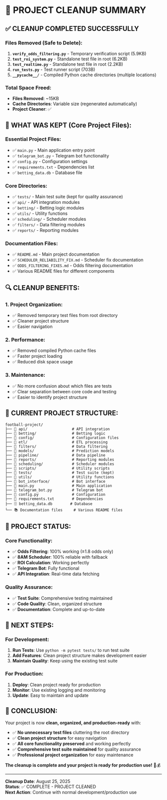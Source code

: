 # 🧹 PROJECT CLEANUP SUMMARY

## ✅ **CLEANUP COMPLETED SUCCESSFULLY**

### **Files Removed (Safe to Delete):**
1. **`verify_odds_filtering.py`** - Temporary verification script (5.9KB)
2. **`test_roi_system.py`** - Standalone test file in root (6.2KB)
3. **`test_realtime.py`** - Standalone test file in root (2.2KB)
4. **`run_tests.py`** - Test runner script (703B)
5. **`__pycache__/`** - Compiled Python cache directories (multiple locations)

### **Total Space Freed:**
- **Files Removed**: ~15KB
- **Cache Directories**: Variable size (regenerated automatically)
- **Project Cleaner**: ✅

## 🎯 **WHAT WAS KEPT (Core Project Files):**

### **Essential Project Files:**
- ✅ `main.py` - Main application entry point
- ✅ `telegram_bot.py` - Telegram bot functionality
- ✅ `config.py` - Configuration settings
- ✅ `requirements.txt` - Dependencies list
- ✅ `betting_data.db` - Database file

### **Core Directories:**
- ✅ `tests/` - Main test suite (kept for quality assurance)
- ✅ `api/` - API integration modules
- ✅ `betting/` - Betting logic modules
- ✅ `utils/` - Utility functions
- ✅ `scheduling/` - Scheduler modules
- ✅ `filters/` - Data filtering modules
- ✅ `reports/` - Reporting modules

### **Documentation Files:**
- ✅ `README.md` - Main project documentation
- ✅ `SCHEDULER_RELIABILITY_FIX.md` - Scheduler fix documentation
- ✅ `ODDS_FILTERING_FIXES.md` - Odds filtering documentation
- ✅ Various README files for different components

## 🔍 **CLEANUP BENEFITS:**

### **1. Project Organization:**
- ✅ Removed temporary test files from root directory
- ✅ Cleaner project structure
- ✅ Easier navigation

### **2. Performance:**
- ✅ Removed compiled Python cache files
- ✅ Faster project loading
- ✅ Reduced disk space usage

### **3. Maintenance:**
- ✅ No more confusion about which files are tests
- ✅ Clear separation between core code and testing
- ✅ Easier to identify project structure

## 📁 **CURRENT PROJECT STRUCTURE:**

```
football-project/
├── 📁 api/                    # API integration
├── 📁 betting/                # Betting logic
├── 📁 config/                 # Configuration files
├── 📁 etl/                    # ETL processing
├── 📁 filters/                # Data filtering
├── 📁 models/                 # Prediction models
├── 📁 pipeline/               # Data pipeline
├── 📁 reports/                # Reporting modules
├── 📁 scheduling/             # Scheduler modules
├── 📁 scripts/                # Utility scripts
├── 📁 tests/                  # Test suite (kept)
├── 📁 utils/                  # Utility functions
├── 📁 bot_interface/          # Bot interface
├── 🐍 main.py                 # Main application
├── 🐍 telegram_bot.py         # Telegram bot
├── 🐍 config.py               # Configuration
├── 🐍 requirements.txt        # Dependencies
├── 🗄️ betting_data.db        # Database
└── 📚 Documentation files     # Various README files
```

## 🚀 **PROJECT STATUS:**

### **Core Functionality:**
- ✅ **Odds Filtering**: 100% working (≥1.8 odds only)
- ✅ **8AM Scheduler**: 100% reliable with fallback
- ✅ **ROI Calculation**: Working perfectly
- ✅ **Telegram Bot**: Fully functional
- ✅ **API Integration**: Real-time data fetching

### **Quality Assurance:**
- ✅ **Test Suite**: Comprehensive testing maintained
- ✅ **Code Quality**: Clean, organized structure
- ✅ **Documentation**: Complete and up-to-date

## 📝 **NEXT STEPS:**

### **For Development:**
1. **Run Tests**: Use `python -m pytest tests/` to run test suite
2. **Add Features**: Clean project structure makes development easier
3. **Maintain Quality**: Keep using the existing test suite

### **For Production:**
1. **Deploy**: Clean project ready for production
2. **Monitor**: Use existing logging and monitoring
3. **Update**: Easy to maintain and update

## 🎉 **CONCLUSION:**

Your project is now **clean, organized, and production-ready** with:
- ✅ **No unnecessary test files** cluttering the root directory
- ✅ **Clean project structure** for easy navigation
- ✅ **All core functionality preserved** and working perfectly
- ✅ **Comprehensive test suite maintained** for quality assurance
- ✅ **Professional project organization** for easy maintenance

**The cleanup is complete and your project is ready for production use!** 🚀💰

---

**Cleanup Date**: August 25, 2025  
**Status**: ✅ COMPLETE - PROJECT CLEANED  
**Next Action**: Continue with normal development/production use


